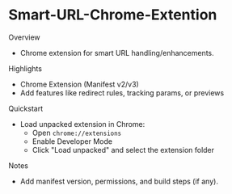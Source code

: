 # Smart-URL-Chrome-Extention

Overview
- Chrome extension for smart URL handling/enhancements.

Highlights
- Chrome Extension (Manifest v2/v3)
- Add features like redirect rules, tracking params, or previews

Quickstart
- Load unpacked extension in Chrome:
  - Open `chrome://extensions`
  - Enable Developer Mode
  - Click "Load unpacked" and select the extension folder

Notes
- Add manifest version, permissions, and build steps (if any).

